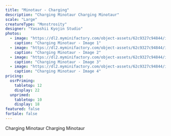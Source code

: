 ```yaml
---
title: "Minotaur - Charging"
description: "Charging Minotaur Charging Minotaur"
scale: "Large"
creatureType: "Monstrosity"
designer: "Yasashii Kyojin Studio"
photos:
  - image: "https://dl2.myminifactory.com/object-assets/62c9327c94844/images/720X720-minotaur-a-bob-ps.jpg"
    caption: "Charging Minotaur - Image 1"
  - image: "https://dl2.myminifactory.com/object-assets/62c9327c94844/images/720X720-minotaur-a-2.jpg"
    caption: "Charging Minotaur - Image 2"
  - image: "https://dl2.myminifactory.com/object-assets/62c9327c94844/images/720X720-minotaur-a-1.jpg"
    caption: "Charging Minotaur - Image 3"
  - image: "https://dl2.myminifactory.com/object-assets/62c9327c94844/images/720X720-minotaur-a-5.jpg"
    caption: "Charging Minotaur - Image 4"
pricing:
  osrPriming:
    tabletop: 12
    display: 22
  unprimed:
    tabletop: 10
    display: 18
featured: false
forSale: false
---
```


Charging Minotaur Charging Minotaur